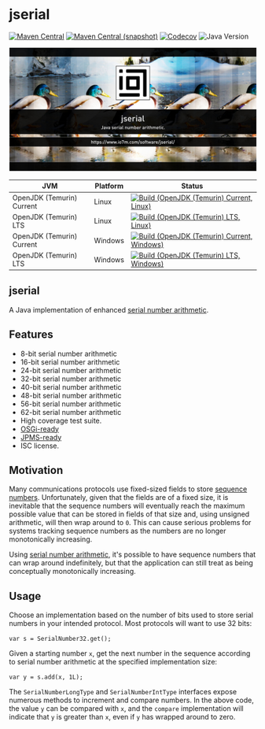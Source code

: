 jserial
===

[![Maven Central](https://img.shields.io/maven-central/v/com.io7m.jserial/com.io7m.jserial.svg?style=flat-square)](http://search.maven.org/#search%7Cga%7C1%7Cg%3A%22com.io7m.jserial%22)
[![Maven Central (snapshot)](https://img.shields.io/nexus/s/com.io7m.jserial/com.io7m.jserial?server=https%3A%2F%2Fs01.oss.sonatype.org&style=flat-square)](https://s01.oss.sonatype.org/content/repositories/snapshots/com/io7m/jserial/)
[![Codecov](https://img.shields.io/codecov/c/github/io7m-com/jserial.svg?style=flat-square)](https://codecov.io/gh/io7m-com/jserial)
![Java Version](https://img.shields.io/badge/21-java?label=java&color=e6c35c)

![com.io7m.jserial](./src/site/resources/jserial.jpg?raw=true)

| JVM | Platform | Status |
|-----|----------|--------|
| OpenJDK (Temurin) Current | Linux | [![Build (OpenJDK (Temurin) Current, Linux)](https://img.shields.io/github/actions/workflow/status/io7m-com/jserial/main.linux.temurin.current.yml)](https://www.github.com/io7m-com/jserial/actions?query=workflow%3Amain.linux.temurin.current)|
| OpenJDK (Temurin) LTS | Linux | [![Build (OpenJDK (Temurin) LTS, Linux)](https://img.shields.io/github/actions/workflow/status/io7m-com/jserial/main.linux.temurin.lts.yml)](https://www.github.com/io7m-com/jserial/actions?query=workflow%3Amain.linux.temurin.lts)|
| OpenJDK (Temurin) Current | Windows | [![Build (OpenJDK (Temurin) Current, Windows)](https://img.shields.io/github/actions/workflow/status/io7m-com/jserial/main.windows.temurin.current.yml)](https://www.github.com/io7m-com/jserial/actions?query=workflow%3Amain.windows.temurin.current)|
| OpenJDK (Temurin) LTS | Windows | [![Build (OpenJDK (Temurin) LTS, Windows)](https://img.shields.io/github/actions/workflow/status/io7m-com/jserial/main.windows.temurin.lts.yml)](https://www.github.com/io7m-com/jserial/actions?query=workflow%3Amain.windows.temurin.lts)|

## jserial

A Java implementation of enhanced
[serial number arithmetic](https://en.wikipedia.org/wiki/Serial_number_arithmetic).

## Features

* 8-bit serial number arithmetic
* 16-bit serial number arithmetic
* 24-bit serial number arithmetic
* 32-bit serial number arithmetic
* 40-bit serial number arithmetic
* 48-bit serial number arithmetic
* 56-bit serial number arithmetic
* 62-bit serial number arithmetic
* High coverage test suite.
* [OSGi-ready](https://www.osgi.org/)
* [JPMS-ready](https://en.wikipedia.org/wiki/Java_Platform_Module_System)
* ISC license.

## Motivation

Many communications protocols use fixed-sized fields to store
[sequence numbers](https://en.wikipedia.org/wiki/Sequence_number).
Unfortunately, given that the fields are of a fixed size, it is inevitable
that the sequence numbers will eventually reach the maximum possible value
that can be stored in fields of that size and, using unsigned arithmetic,
will then wrap around to `0`. This can cause serious problems for systems
tracking sequence numbers as the numbers are no longer monotonically
increasing.

Using [serial number arithmetic](https://en.wikipedia.org/wiki/Serial_number_arithmetic),
it's possible to have sequence numbers that can wrap around indefinitely, but
that the application can still treat as being conceptually monotonically
increasing.

## Usage

Choose an implementation based on the number of bits used to store serial
numbers in your intended protocol. Most protocols will want to use 32 bits:

```
var s = SerialNumber32.get();
```

Given a starting number `x`, get the next number in the sequence according
to serial number arithmetic at the specified implementation size:

```
var y = s.add(x, 1L);
```

The `SerialNumberLongType` and `SerialNumberIntType` interfaces expose
numerous methods to increment and compare numbers. In the above code, the
value `y` can be compared with `x`, and the `compare` implementation will
indicate that `y` is greater than `x`, even if `y` has wrapped around to zero.

